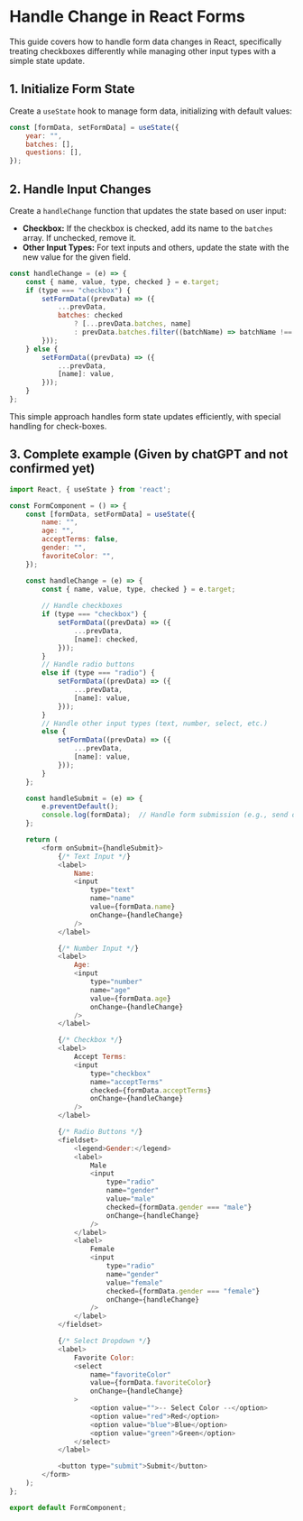 # Handle Change in React Forms

This guide covers how to handle form data changes in React, specifically treating checkboxes differently while managing other input types with a simple state update.

## 1. Initialize Form State

Create a `useState` hook to manage form data, initializing with default values:

```javascript
const [formData, setFormData] = useState({
    year: "",
    batches: [],
    questions: [],
});
```

## 2. Handle Input Changes

Create a `handleChange` function that updates the state based on user input:

- **Checkbox:** If the checkbox is checked, add its name to the `batches` array. If unchecked, remove it.
- **Other Input Types:** For text inputs and others, update the state with the new value for the given field.

```javascript
const handleChange = (e) => {
    const { name, value, type, checked } = e.target;
    if (type === "checkbox") {
        setFormData((prevData) => ({
            ...prevData,
            batches: checked
                ? [...prevData.batches, name]
                : prevData.batches.filter((batchName) => batchName !== name),
        }));
    } else {
        setFormData((prevData) => ({
            ...prevData,
            [name]: value,
        }));
    }
};
```

This simple approach handles form state updates efficiently, with special handling for check-boxes.

## 3. Complete example (Given by chatGPT and not confirmed yet)

```javascript
import React, { useState } from 'react';

const FormComponent = () => {
    const [formData, setFormData] = useState({
        name: "",
        age: "",
        acceptTerms: false,
        gender: "",
        favoriteColor: "",
    });

    const handleChange = (e) => {
        const { name, value, type, checked } = e.target;
        
        // Handle checkboxes
        if (type === "checkbox") {
            setFormData((prevData) => ({
                ...prevData,
                [name]: checked,
            }));
        }
        // Handle radio buttons
        else if (type === "radio") {
            setFormData((prevData) => ({
                ...prevData,
                [name]: value,
            }));
        }
        // Handle other input types (text, number, select, etc.)
        else {
            setFormData((prevData) => ({
                ...prevData,
                [name]: value,
            }));
        }
    };

    const handleSubmit = (e) => {
        e.preventDefault();
        console.log(formData);  // Handle form submission (e.g., send data to an API)
    };

    return (
        <form onSubmit={handleSubmit}>
            {/* Text Input */}
            <label>
                Name:
                <input
                    type="text"
                    name="name"
                    value={formData.name}
                    onChange={handleChange}
                />
            </label>

            {/* Number Input */}
            <label>
                Age:
                <input
                    type="number"
                    name="age"
                    value={formData.age}
                    onChange={handleChange}
                />
            </label>

            {/* Checkbox */}
            <label>
                Accept Terms:
                <input
                    type="checkbox"
                    name="acceptTerms"
                    checked={formData.acceptTerms}
                    onChange={handleChange}
                />
            </label>

            {/* Radio Buttons */}
            <fieldset>
                <legend>Gender:</legend>
                <label>
                    Male
                    <input
                        type="radio"
                        name="gender"
                        value="male"
                        checked={formData.gender === "male"}
                        onChange={handleChange}
                    />
                </label>
                <label>
                    Female
                    <input
                        type="radio"
                        name="gender"
                        value="female"
                        checked={formData.gender === "female"}
                        onChange={handleChange}
                    />
                </label>
            </fieldset>

            {/* Select Dropdown */}
            <label>
                Favorite Color:
                <select
                    name="favoriteColor"
                    value={formData.favoriteColor}
                    onChange={handleChange}
                >
                    <option value="">-- Select Color --</option>
                    <option value="red">Red</option>
                    <option value="blue">Blue</option>
                    <option value="green">Green</option>
                </select>
            </label>

            <button type="submit">Submit</button>
        </form>
    );
};

export default FormComponent;
```
